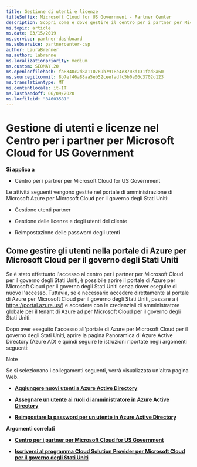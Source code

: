 ```yaml
---
title: Gestione di utenti e licenze
titleSuffix: Microsoft Cloud for US Government - Partner Center
description: Scopri come e dove gestire il centro per i partner per Microsoft Cloud per partner, clienti e licenze degli Stati Uniti, nonché per reimpostare le password.
ms.topic: article
ms.date: 03/15/2019
ms.service: partner-dashboard
ms.subservice: partnercenter-csp
author: LauraBrenner
ms.author: labrenne
ms.localizationpriority: medium
ms.custom: SEOMAY.20
ms.openlocfilehash: fa8340c2d8a110769b7918e4e3703d131fad8a60
ms.sourcegitcommit: 8b7ef46a88aa5eb52ceefadfc5b0a06c3702d123
ms.translationtype: MT
ms.contentlocale: it-IT
ms.lasthandoff: 06/09/2020
ms.locfileid: "84603581"
---
```

# <a name="user-and-license-management-in-partner-center-for-microsoft-cloud-for-us-government"></a>Gestione di utenti e licenze nel Centro per i partner per Microsoft Cloud for US Government

**Si applica a**

- Centro per i partner per Microsoft Cloud for US Government

Le attività seguenti vengono gestite nel portale di amministrazione di Microsoft Azure per Microsoft Cloud per il governo degli Stati Uniti:

- Gestione utenti partner

- Gestione delle licenze e degli utenti del cliente

- Reimpostazione delle password degli utenti


## <a name="how-to-manage-users-in-the-azure-portal-for-microsoft-cloud-for-us-government"></a>Come gestire gli utenti nella portale di Azure per Microsoft Cloud per il governo degli Stati Uniti

Se è stato effettuato l'accesso al centro per i partner per Microsoft Cloud per il governo degli Stati Uniti, è possibile aprire il portale di Azure per Microsoft Cloud per il governo degli Stati Uniti senza dover eseguire di nuovo l'accesso. Tuttavia, se è necessario accedere direttamente al portale di Azure per Microsoft Cloud per il governo degli Stati Uniti, passare a ( https://portal.azure.us/) e accedere con le credenziali di amministratore globale per il tenant di Azure ad per Microsoft Cloud per il governo degli Stati Uniti.

Dopo aver eseguito l'accesso all'portale di Azure per Microsoft Cloud per il governo degli Stati Uniti, aprire la pagina Panoramica di Azure Active Directory (Azure AD) e quindi seguire le istruzioni riportate negli argomenti seguenti:

> [!NOTE]  
> Se si selezionano i collegamenti seguenti, verrà visualizzata un'altra pagina Web. 

-  [**Aggiungere nuovi utenti a Azure Active Directory**](https://docs.microsoft.com/azure/active-directory/active-directory-users-create-azure-portal)

-  [**Assegnare un utente ai ruoli di amministratore in Azure Active Directory**](https://docs.microsoft.com/azure/active-directory/active-directory-users-assign-role-azure-portal)

-  [**Reimpostare la password per un utente in Azure Active Directory**](https://docs.microsoft.com/azure/active-directory/active-directory-users-reset-password-azure-portal)

**Argomenti correlati**

-  [**Centro per i partner per Microsoft Cloud for US Government**](partner-center-for-microsoft-us-govt-cloud.md)

-  [**Iscriversi al programma Cloud Solution Provider per Microsoft Cloud per il governo degli Stati Uniti**](enroll-in-csp-for-microsoft-us-govt-cloud.md)
